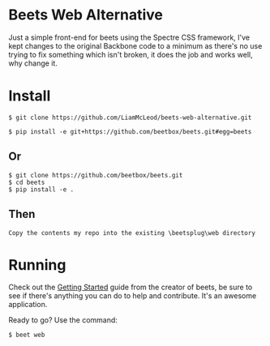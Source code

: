 Beets Web Alternative
===

Just a simple front-end for beets using the Spectre CSS framework, I've kept changes to the original Backbone code to a minimum as there's no use trying to fix something which isn't broken, it does the job and works well, why change it.

Install
===

    $ git clone https://github.com/LiamMcLeod/beets-web-alternative.git

    $ pip install -e git+https://github.com/beetbox/beets.git#egg=beets

Or
---

    $ git clone https://github.com/beetbox/beets.git
    $ cd beets
    $ pip install -e .

Then
---

    Copy the contents my repo into the existing \beetsplug\web directory

Running
===
Check out the [Getting Started]( http://beets.readthedocs.org/page/guides/main.html) guide from the creator of beets, be sure to see if there's anything you can do to help and contribute. It's an awesome application.

Ready to go? Use the command:

    $ beet web